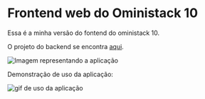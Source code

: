 # Frontend web do Oministack 10
Essa é a minha versão do fontend do oministack 10.

O projeto do backend se encontra [aqui](https://github.com/pedrohba1/oministack10-backend).



![Imagem representando a aplicação](https://github.com/pedrohba1/oministack10-frontend/blob/master/readme%20stuff/screenshot.png)



Demonstração de uso da aplicação:


![gif de uso da aplicação](https://github.com/pedrohba1/oministack10-frontend/blob/master/readme%20stuff/demo.gif)
